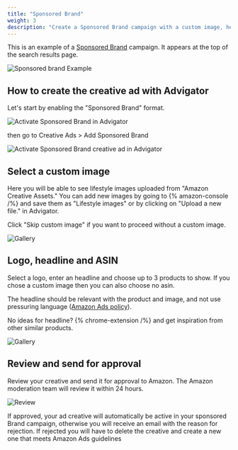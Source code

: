 ```yaml
---
title: "Sponsored Brand"
weight: 3
description: "Create a Sponsored Brand campaign with a custom image, headline and logo"
---
```


This is an example of a [Sponsored Brand](https://advertising.amazon.com/en-us/solutions/products/sponsored-brands) campaign. It appears at the top of the search results page.

![Sponsored brand Example](/images/creative-ads/sponsored-brand/sponsored_brand.png)


## How to create the creative ad with Advigator

Let's start by enabling the "Sponsored Brand" format.

![Activate Sponsored Brand in Advigator](/images/creative-ads/sponsored-brand/checkbox.png)

then go to Creative Ads > Add Sponsored Brand

![Activate Sponsored Brand creative ad in Advigator](/images/creative-ads/sponsored-brand/creative_button.png)

## Select a custom image

Here you will be able to see lifestyle images uploaded from "Amazon Creative Assets." 
You can add new images by going to {% amazon-console /%} and save them as "Lifestyle images" or by clicking on "Upload a new file." in Advigator.

Click "Skip custom image" if you want to proceed without a custom image. 

![Gallery](/images/creative-ads/sponsored-brand/gallery.png)

## Logo, headline and ASIN

Select a logo, enter an headline and choose up to 3 products to show. 
If you chose a custom image then you can also choose no asin. 

The headline should be relevant with the product and image, and not use pressuring language ([Amazon Ads policy](https://advertising.amazon.com/resources/ad-policy/en/creative-acceptance#overview)).

No ideas for headline? {% chrome-extension /%} and get inspiration from other similar products. 

![Gallery](/images/creative-ads/sponsored-brand/headline.png)


## Review and send for approval

Review your creative and send it for approval to Amazon. 
The Amazon moderation team will review it within 24 hours. 

![Review](/images/creative-ads/sponsored-brand/review.png)

If approved, your ad creative will automatically be active in your sponsored Brand campaign, otherwise you will receive an email with the reason for rejection. 
If rejected you will have to delete the creative and create a new one that meets Amazon Ads guidelines